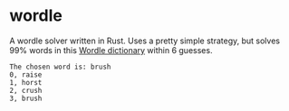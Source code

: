 # wordle

A wordle solver written in Rust. Uses a pretty simple strategy, but solves 99% words in this [Wordle dictionary](https://github.com/jamespfennell/wordle-solver/blob/main/src/valid_solutions.txt) within 6 guesses.
```
The chosen word is: brush
0, raise
1, horst
2, crush
3, brush
```

